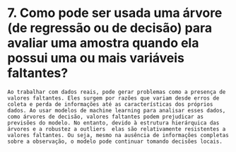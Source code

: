# 7. Como pode ser usada uma árvore (de regressão ou de decisão) para avaliar uma amostra quando ela possui uma ou mais variáveis faltantes?

    Ao trabalhar com dados reais, pode gerar problemas como a presença de valores faltantes. Eles surgem por razões que variam desde erros de coleta e perda de informações até as características dos próprios dados. Ao usar modelos de machine learning para analisar esses dados, como árvores de decisão, valores faltantes podem prejudicar as previsões do modelo. No entanto, devido à estrutura hierárquica das árvores e a robustez a outliers  elas são relativamente resistentes a valores faltantes. Ou seja, mesmo na ausência de informações completas sobre a observação, o modelo pode continuar tomando decisões locais.

